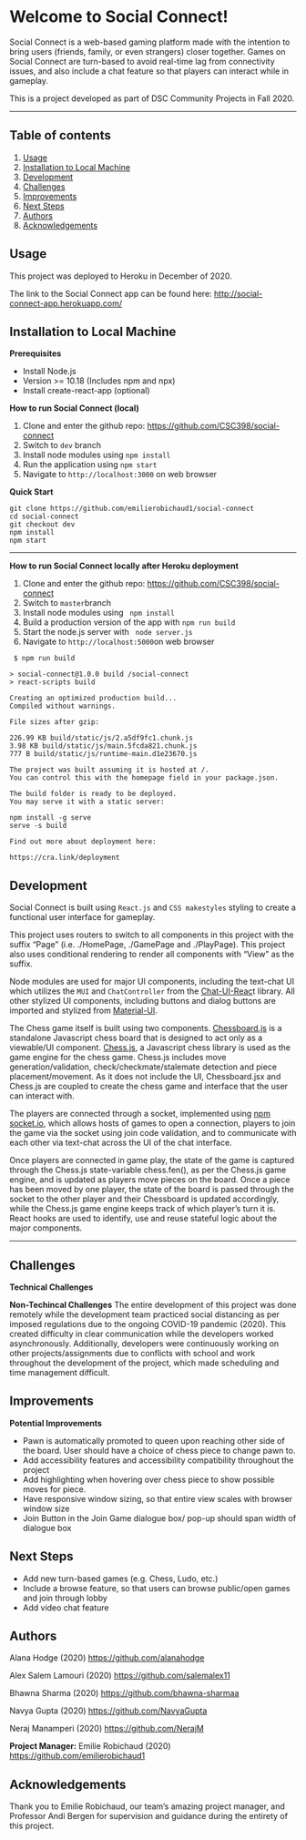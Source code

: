 # Welcome to Social Connect!

Social Connect is a web-based gaming platform made with the intention to bring users (friends, family, or even strangers) closer together. Games on Social Connect are turn-based to avoid real-time lag from connectivity issues, and also include a chat feature so that players can interact while in gameplay.

This is a project developed as part of DSC Community Projects in Fall 2020.

---

## Table of contents

1. [Usage](#Usage)
2. [Installation to Local Machine](#Installation)
3. [Development](#Development)
4. [Challenges](#Challenges)
5. [Improvements](#Improvements)
6. [Next Steps](#Next-Steps)
6. [Authors](#Authors)
7. [Acknowledgements](#Acknowledgements)

## Usage

This project was deployed to Heroku in December of 2020.

The link to the Social Connect app can be found here: http://social-connect-app.herokuapp.com/

## Installation to Local Machine

**Prerequisites**

- Install Node.js
- Version >= 10.18 (Includes npm and npx)
- Install create-react-app (optional)

**How to run Social Connect (local)**

1. Clone and enter the github repo: https://github.com/CSC398/social-connect
2. Switch to `dev` branch
3. Install node modules using `npm install`
4. Run the application using `npm start`
5. Navigate to `http://localhost:3000` on web browser

**Quick Start**

```
git clone https://github.com/emilierobichaud1/social-connect
cd social-connect
git checkout dev
npm install
npm start
```

---

**How to run Social Connect locally after Heroku deployment**

1. Clone and enter the github repo: https://github.com/CSC398/social-connect
2. Switch to `master`branch
3. Install node modules using ` npm install`
4. Build a production version of the app with `npm run build`
5. Start the node.js server with ` node server.js`
6. Navigate to `http://localhost:5000`on web browser

```
 $ npm run build

> social-connect@1.0.0 build /social-connect
> react-scripts build

Creating an optimized production build...
Compiled without warnings.

File sizes after gzip:

226.99 KB build/static/js/2.a5df9fc1.chunk.js
3.98 KB build/static/js/main.5fcda821.chunk.js
777 B build/static/js/runtime-main.d1e23670.js

The project was built assuming it is hosted at /.
You can control this with the homepage field in your package.json.

The build folder is ready to be deployed.
You may serve it with a static server:

npm install -g serve
serve -s build

Find out more about deployment here:

https://cra.link/deployment
```

## Development

Social Connect is built using `React.js` and `CSS makestyles` styling to create a functional user interface for gameplay.

This project uses routers to switch to all components in this project with the suffix “Page” (i.e. ./HomePage, ./GamePage and ./PlayPage). This project also uses conditional rendering to render all components with “View” as the suffix.

Node modules are used for major UI components, including the text-chat UI which utilizes the `MUI` and `ChatController` from the [Chat-UI-Reac](https://www.npmjs.com/package/chat-ui-react)t library.
All other stylized UI components, including buttons and dialog buttons are imported and stylized from [Material-UI](https://material-ui.com/).

The Chess game itself is built using two components. [Chessboard.js](https://www.npmjs.com/package/chessboardjs) is a standalone Javascript chess board that is designed to act only as a viewable/UI component.
[Chess.js](https://github.com/jhlywa/chess.js/blob/master/README.md), a Javascript chess library is used as the game engine for the chess game. Chess.js includes move generation/validation, check/checkmate/stalemate detection and piece placement/movement. As it does not include the UI, Chessboard.jsx and Chess.js are coupled to create the chess game and interface that the user can interact with.

The players are connected through a socket, implemented using [npm socket.io](https://www.npmjs.com/package/socket.io), which allows hosts of games to open a connection, players to join the game via the socket using join code validation, and to communicate with each other via text-chat across the UI of the chat interface.

Once players are connected in game play, the state of the game is captured through the Chess.js state-variable chess.fen(), as per the Chess.js game engine, and is updated as players move pieces on the board. Once a piece has been moved by one player, the state of the board is passed through the socket to the other player and their Chessboard is updated accordingly, while the Chess.js game engine keeps track of which player’s turn it is. React hooks are used to identify, use and reuse stateful logic about the major components.

---

## Challenges

**Technical Challenges**

**Non-Techincal Challenges**
The entire development of this project was done remotely while the development team practiced social distancing
as per imposed regulations due to the ongoing COVID-19 pandemic (2020).
This created difficulty in clear communication while the developers worked asynchronously.
Additionally, developers were continuously working on other projects/assignments due to conflicts with school and work throughout the
development of the project, which made scheduling and time management difficult.

## Improvements

**Potential Improvements**

- Pawn is automatically promoted to queen upon reaching other side of the board. User should have a choice of chess piece to change pawn to.
- Add accessibility features and accessibility compatibility throughout the project
- Add highlighting when hovering over chess piece to show possible moves for piece.
- Have responsive window sizing, so that entire view scales with browser window size
- Join Button in the Join Game dialogue box/ pop-up should span width of dialogue box


## Next Steps
- Add new turn-based games (e.g. Chess, Ludo, etc.)
- Include a browse feature, so that users can browse public/open games and join through lobby
- Add video chat feature


## Authors

Alana Hodge (2020) https://github.com/alanahodge

Alex Salem Lamouri (2020) https://github.com/salemalex11

Bhawna Sharma (2020) https://github.com/bhawna-sharmaa

Navya Gupta (2020) https://github.com/NavyaGupta

Neraj Manamperi (2020) https://github.com/NerajM

**Project Manager:** Emilie Robichaud (2020) https://github.com/emilierobichaud1

## Acknowledgements

Thank you to Emilie Robichaud, our team’s amazing project manager, and Professor Andi Bergen for supervision and guidance during the entirety of this project.
